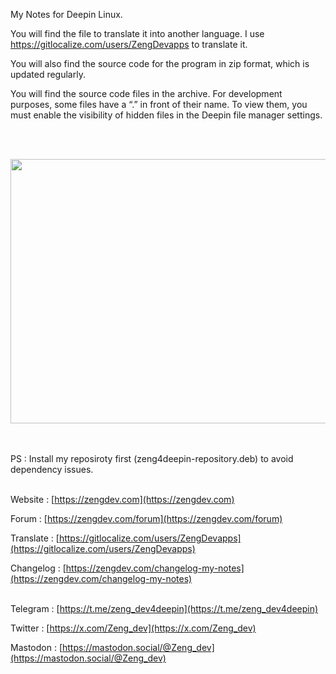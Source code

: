 My Notes for Deepin Linux.

You will find the file to translate it into another language. I use https://gitlocalize.com/users/ZengDevapps to translate it.

You will also find the source code for the program in zip format, which is updated regularly.

You will find the source code files in the archive. For development purposes, some files have a “.” in front of their name. To view them, you must enable the visibility of hidden files in the Deepin file manager settings.

<br>
<br>
<p><img src="https://zengdev.com/wp-content/uploads/2025/09/Capture-decran_org.gambas.77647_20250927102332.png" alt="" width="729" height="423" /></p>
<br>
<br>
PS : Install my reposiroty first (zeng4deepin-repository.deb) to avoid dependency issues.
<br>
<br>

Website : [https://zengdev.com](https://zengdev.com)

Forum : [https://zengdev.com/forum](https://zengdev.com/forum)

Translate : [https://gitlocalize.com/users/ZengDevapps](https://gitlocalize.com/users/ZengDevapps)

Changelog : [https://zengdev.com/changelog-my-notes](https://zengdev.com/changelog-my-notes)
<br>
<br>


Telegram :
[https://t.me/zeng_dev4deepin](https://t.me/zeng_dev4deepin)

Twitter :
[https://x.com/Zeng_dev](https://x.com/Zeng_dev)

Mastodon :
[https://mastodon.social/@Zeng_dev](https://mastodon.social/@Zeng_dev)


